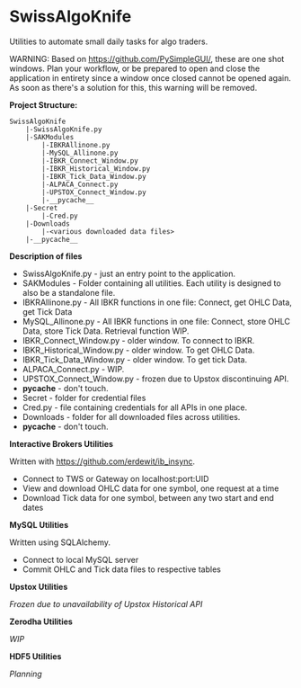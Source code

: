 # SwissAlgoKnife
Utilities to automate small daily tasks for algo traders.

WARNING: Based on https://github.com/PySimpleGUI/, these are one shot windows. Plan your workflow, or be prepared to open and close the application in entirety since a window once closed cannot be opened again. As soon as there's a solution for this, this warning will be removed.

**Project Structure:**

    SwissAlgoKnife
        |-SwissAlgoKnife.py
        |-SAKModules
            |-IBKRAllinone.py
            |-MySQL_Allinone.py
            |-IBKR_Connect_Window.py
            |-IBKR_Historical_Window.py
            |-IBKR_Tick_Data_Window.py
            |-ALPACA_Connect.py
            |-UPSTOX_Connect_Window.py
            |-__pycache__
        |-Secret
            |-Cred.py
        |-Downloads
            |-<various downloaded data files>
        |-__pycache__

**Description of files**

- SwissAlgoKnife.py - just an entry point to the application.
- SAKModules - Folder containing all utilities. Each utility is designed to also be a standalone file.
- IBKRAllinone.py - All IBKR functions in one file: Connect, get OHLC Data, get Tick Data
- MySQL_Allinone.py - All IBKR functions in one file: Connect, store OHLC Data, store Tick Data. Retrieval function WIP.
- IBKR_Connect_Window.py - older window. To connect to IBKR.
- IBKR_Historical_Window.py - older window. To get OHLC Data.
- IBKR_Tick_Data_Window.py - older window. To get tick Data.
- ALPACA_Connect.py - WIP.
- UPSTOX_Connect_Window.py - frozen due to Upstox discontinuing API.
- __pycache__ - don't touch.
- Secret - folder for credential files
- Cred.py - file containing credentials for all APIs in one place.
- Downloads - folder for all downloaded files across utilities.
- __pycache__ - don't touch.

**Interactive Brokers Utilities**

Written with https://github.com/erdewit/ib_insync.

- Connect to TWS or Gateway on localhost:port:UID
- View and download OHLC data for one symbol, one request at a time
- Download Tick data for one symbol, between any two start and end dates

**MySQL Utilities**

Written using SQLAlchemy.

- Connect to local MySQL server
- Commit OHLC and Tick data files to respective tables

**Upstox Utilities**

_Frozen due to unavailability of Upstox Historical API_

**Zerodha Utilities**

_WIP_

**HDF5 Utilities**

_Planning_